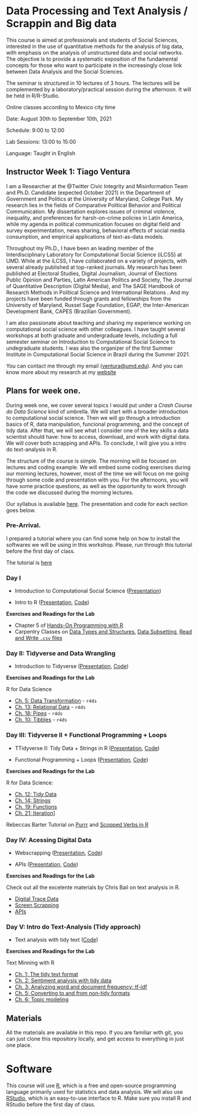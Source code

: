 # Data Processing and Text Analysis / Scrappin and Big data

This course is aimed at professionals and students of Social Sciences, interested in the use of quantitative methods for the analysis of big data, with emphasis on the analysis of unstructured data and social networks. The objective is to provide a systematic exposition of the fundamental concepts for those who want to participate in the increasingly close link between Data Analysis and the Social Sciences.

The seminar is structured in 10 lectures of 3 hours. The lectures will be complemented by a laboratory/practical session during the afternoon. It will be held in R/R-Studio.

Online classes according to Mexico city time

Date: August 30th to September 10th, 2021 

Schedule: 9:00 to 12:00

Lab Sessions: 13:00 to 15:00

Language: Taught in English

## Instructor Week 1: Tiago Ventura

I am a Researcher at the @Twitter Civic Integrity and Misinformation Team and Ph.D. Candidate (expected October 2021) in the Department of Government and Politics at the University of Maryland, College Park. My research lies in the fields of Comparative Political Behavior and Political Communication. My dissertation explores issues of criminal violence, inequality, and preferences for harsh-on-crime policies in Latin America, while my agenda in political communication focuses on digital field and survey experimentation, news sharing, behavioral effects of social media consumption, and empirical applications of text-as-data models.

Throughout my Ph.D., I have been an leading member of the Interdisciplinary Laboratory for Computational Social Science (iLCSS) at UMD. While at the iLCSS, I have collaborated on a variety of projects, with several already published at top-ranked journals. My research has been published at Electoral Studies, Digital Journalism, Journal of Elections Public Opinion and Parties, Latin American Politics and Society, The Journal of Quantitative Description (Digital Media), and The SAGE Handbook of Research Methods in Political Science and International Relations . And my projects have been funded through grants and fellowships from the University of Maryland, Russel Sage Foundation, EGAP, the Inter-American Development Bank, CAPES (Brazilian Government).

I am also passionate about teaching and sharing my experience working on computational social science with other colleagues. I have taught several workshops at both graduate and undergraduate levels, including a full semester seminar on Introduction to Computational Social Science to undegraduate students. I was also the organizer of the first Summer Institute in Computational Social Science in Brazil during the Summer 2021.

You can contact me through my email (ventura@umd.edu). And you can know more about my research at my [website](https://tiagoventura.rbind.io/)

## Plans for week one. 

During week one, we cover several topics I would put under a *Crash Course do Data Science* kind of umbrella. We will start with a broader introduction to computational social science. Then we will go through a introduction basics of R, data manipulation, funcional programming, and the concept of tidy data. After that, we will see what I consider one of the key skills a data scientist should have: how to access, download, and work with digital data. We will cover both scrapping and APIs. To conclude, I will give you a intro do text-analysis in R. 

The structure of the course is simple. The morning will be focused on lectures and coding example. We will embed some coding exercises during our morning lectures, however, most of the time we will focus on me going through some code and presentation with you. For the afternoons, you will have some practice questions, as well as the opportunity to work through the code we discussed during the morning lectures. 

Our syllabus is available [here](https://www.dropbox.com/s/rohvst9at5bob3s/Calvo-Ventura-Flacso-Seminario%20Textos%20y%20Redes.docx?dl=0). The presentation and code for each section goes below. 

### Pre-Arrival.

I prepared a tutorial where you can find some help on how to install the softwares we will be using in this workshop. Please, run through this tutorial before the first day of class. 

The tutorial is [here](https://github.com/TiagoVentura/ventura_calvo_flacso_workshop/blob/main/install_fest.md)

### Day I

- Introduction to Computational Social Science ([Presentation](https://tiagoventura.github.io/ventura_calvo_flacso_workshop/day_1/intro_css_flacso))

- Intro to R ([Presentation](https://tiagoventura.github.io/ventura_calvo_flacso_workshop/day_1/intro_r_flacso), [Code](https://www.dropbox.com/s/9q9a45lxigu5qzc/intro_r_flacso.R?dl=0))

**Exercises and Readings for the Lab**


- Chapter 5 of [Hands-On Programming with R](https://rstudio-education.github.io/hopr/r-objects.html)
-  Carpentry Classes on [Data Types and Structures](https://swcarpentry.github.io/r-novice-inflammation/13-supp-data-structures/index.html), [Data Subsetting](https://swcarpentry.github.io/r-novice-gapminder/06-data-subsetting/index.html),  [Read and Write `.csv` files](http://swcarpentry.github.io/r-novice-inflammation/11-supp-read-write-csv/index.html)


### Day II: Tidyverse and Data Wrangling

- Introduction to Tidyverse ([Presentation](), [Code]())

**Exercises and Readings for the Lab**

R for Data Science

- [Ch. 5: Data Transformation](https://r4ds.had.co.nz/transform.html) - `r4ds`
- [Ch. 13: Relational Data](https://r4ds.had.co.nz/relational-data.html) - `r4ds`
- [Ch. 18: Pipes](https://r4ds.had.co.nz/pipes.html) - `r4ds`
- [Ch. 10: Tibbles](https://r4ds.had.co.nz/tibbles.html) - `r4ds`


### Day III: Tidyverse II + Functional Programming + Loops

- TTidyverse II: Tidy Data + Strings in R ([Presentation](), [Code]())

- Functional Programming + Loops ([Presentation](), [Code]())

**Exercises and Readings for the Lab**

R for Data Science:

- [Ch. 12: Tidy Data](https://r4ds.had.co.nz/tidy-data.html)
- [Ch. 14: Strings](https://r4ds.had.co.nz/strings.html) 
- [Ch. 19: Functions](https://r4ds.had.co.nz/functions.html)
- [Ch. 21: Iteration](https://r4ds.had.co.nz/iteration.html)]

Rebeccas Barter Tutorial on [Purrr](https://www.rebeccabarter.com/blog/2019-01-23_scoped-verbs/) and [Scopped Verbs in R](https://www.rebeccabarter.com/blog/2019-08-19_purrr/)

### Day IV: Acessing Digital Data

- Webscrapping ([Presentation](), [Code]())

-  APIs ([Presentation](), [Code]())

**Exercises and Readings for the Lab**

Check out all the excelente materials by Chris Bail on text analysis in R. 

- [Digital Trace Data](https://cbail.github.io/textasdata/strengths-weaknesses/rmarkdown/Strengths_and_Weaknesses.html)
- [Screen Scrapping](https://cbail.github.io/textasdata/screenscraping/rmarkdown/Screenscraping_in_R.html)
- [APIs](https://cbail.github.io/textasdata/apis/rmarkdown/Application_Programming_interfaces.html)

### Day V: Intro do Text-Analysis (Tidy approach)

- Text analysis with tidy text ([Code]())

**Exercises and Readings for the Lab**

Text Minning with R

- [Ch. 1: The tidy text format](https://www.tidytextmining.com/tidytext.html) 
- [Ch. 2: Sentiment analysis with tidy data](https://www.tidytextmining.com/sentiment.html) 
- [Ch. 3: Analyzing word and document frequency: tf-idf](https://www.tidytextmining.com/tfidf.html)  
- [Ch. 5: Converting to and from non-tidy formats](https://www.tidytextmining.com/dtm.html) 
- [Ch. 6: Topic modeling](https://www.tidytextmining.com/topicmodeling.html) 


## Materials

All the materials are available in this repo. If you are familiar with git, you can just clone this repository locally, and get access to everything in just one place.

# Software 

This course will use [R](https://www.r-project.org/), which is a free and open-source programming language primarily used for statistics and data analysis. We will also use [RStudio](https://www.rstudio.com/), which is an easy-to-use interface to R. Make sure you install R and RStudio before the first day of class.

